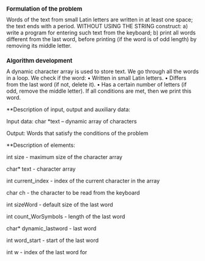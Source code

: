 <h1 style="font-size: 15;"> Formulation of the problem </h1>
Words of the text from small Latin letters are written in at least one
space; the text ends with a period. WITHOUT USING THE STRING construct:
a) write a program for entering such text from the keyboard;
b) print all words different from the last word, before printing (if the word is of odd length) by removing its middle letter.

<h1 style="font-size: 15;"> Algorithm development </h1>
A dynamic character array is used to store text.
We go through all the words in a loop. We check if the word:
• Written in small Latin letters.
• Differs from the last word (if not, delete it).
• Has a certain number of letters (if odd, remove the middle letter).
If all conditions are met, then we print this word.


**Description of input, output and auxiliary data:

Input data:
char *text – dynamic array of characters

Output:
Words that satisfy the conditions of the problem

**Description of elements:

int size - maximum size of the character array

char* text - character array

int current_index - index of the current character in the array

char ch - the character to be read from the keyboard

int sizeWord - default size of the last word

int count_WorSymbols - length of the last word

char* dynamic_lastword - last word

int word_start - start of the last word

int w - index of the last word for
